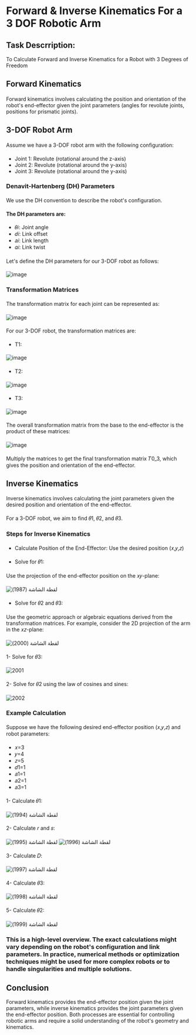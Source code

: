 # Forward & Inverse Kinematics For a 3 DOF Robotic Arm
## Task Descrription:
To Calculate Forward and Inverse Kinematics for a Robot with 3 Degrees of Freedom
## Forward Kinematics
#### 
Forward kinematics involves calculating the position and orientation of the robot's end-effector given the joint parameters (angles for revolute joints, positions for prismatic joints).
####
## 3-DOF Robot Arm
####
Assume we have a 3-DOF robot arm with the following configuration:
####
- Joint 1: Revolute (rotational around the z-axis)
- Joint 2: Revolute (rotational around the y-axis)
- Joint 3: Revolute (rotational around the y-axis)
####
### Denavit-Hartenberg (DH) Parameters
####
We use the DH convention to describe the robot's configuration.  
#### 
#### The DH parameters are:
####
- 𝜃𝑖: Joint angle  
- 𝑑𝑖: Link offset  
- 𝑎𝑖: Link length  
- 𝛼𝑖: Link twist  
#### 
Let's define the DH parameters for our 3-DOF robot as follows:
####
![image](https://github.com/user-attachments/assets/dcd98dbd-9669-450a-a3f0-76a946730900)
####
### Transformation Matrices
####
The transformation matrix for each joint can be represented as:
####
![image](https://github.com/user-attachments/assets/b8de9155-957d-47a5-8d6d-85e854c03a8a)
####
For our 3-DOF robot, the transformation matrices are:
####
- T1:
####
![image](https://github.com/user-attachments/assets/d51a0e07-3e68-45e7-8138-be2c9741ebbf)
####
- T2:
####
![image](https://github.com/user-attachments/assets/f3e4616f-f1c9-4133-87c6-7a4db7318b7c)
####
- T3:
####
![image](https://github.com/user-attachments/assets/6f557c7a-460a-4ece-b035-8cab99decfc0)
####
The overall transformation matrix from the base to the end-effector is the product of these matrices:
####
![image](https://github.com/user-attachments/assets/be866b1a-547a-45f9-9671-257bcb134d64)
####
Multiply the matrices to get the final transformation matrix 𝑇0_3, which gives the position and orientation of the end-effector.
####
## Inverse Kinematics
####
Inverse kinematics involves calculating the joint parameters given the desired position and orientation of the end-effector.
####
For a 3-DOF robot, we aim to find 𝜃1, 𝜃2, and 𝜃3.
####
### Steps for Inverse Kinematics
####
- Calculate Position of the End-Effector: Use the desired position (𝑥,𝑦,𝑧)
####
- Solve for 𝜃1:
####
Use the projection of the end-effector position on the 𝑥𝑦-plane:
####
![‏‏لقطة الشاشة (1987)](https://github.com/user-attachments/assets/c6373e86-e146-4d9f-8e81-84e5ec68626a)
####
- Solve for 𝜃2 and 𝜃3:
####
Use the geometric approach or algebraic equations derived from the transformation matrices.
For example, consider the 2D projection of the arm in the 𝑥𝑧-plane:
####
![‏‏لقطة الشاشة (2000)](https://github.com/user-attachments/assets/9bde5631-33f3-4d14-8e05-033732f2ce5e)
####
1- Solve for 𝜃3:
####
![2001](https://github.com/user-attachments/assets/a1391cff-6655-4e79-b86e-7c8745964878)
####
2- Solve for 𝜃2 using the law of cosines and sines:
####
![2002](https://github.com/user-attachments/assets/b7caf745-35fb-48b0-af99-728a5bd34066)
####
### Example Calculation
####
Suppose we have the following desired end-effector position (𝑥,𝑦,𝑧) and robot parameters:
####
- 𝑥=3
- 𝑦=4
- 𝑧=5
- 𝑑1=1
- 𝑎1=1
- 𝑎2=1
- 𝑎3=1
####
1- Calculate 𝜃1:
####
![‏‏لقطة الشاشة (1994)](https://github.com/user-attachments/assets/1210fb79-0bf3-49e1-ab91-98d2f60c6d15)
####
2- Calculate 𝑟 and 𝑠:
####
![‏‏لقطة الشاشة (1995)](https://github.com/user-attachments/assets/c0f74663-64de-413f-9e85-64625f8a8b86)
![‏‏لقطة الشاشة (1996)](https://github.com/user-attachments/assets/755e4caf-40d7-49fd-a6d8-7dac8ce44cde)
####
3- Calculate 𝐷:
####
![‏‏لقطة الشاشة (1997)](https://github.com/user-attachments/assets/2f46942d-b12c-4c88-a04f-2bb3ab8a881f)
####
4- Calculate 𝜃3:
####
![‏‏لقطة الشاشة (1998)](https://github.com/user-attachments/assets/861af133-6164-4883-80a0-9da381589357)
####
5- Calculate 𝜃2:
####
![‏‏لقطة الشاشة (1999)](https://github.com/user-attachments/assets/027ab0c7-550d-41c1-90f3-589fd9243b06)
####
### This is a high-level overview. The exact calculations might vary depending on the robot's configuration and link parameters. In practice, numerical methods or optimization techniques might be used for more complex robots or to handle singularities and multiple solutions.
####
## Conclusion
Forward kinematics provides the end-effector position given the joint parameters, while inverse kinematics provides the joint parameters given the end-effector position. Both processes are essential for controlling robotic arms and require a solid understanding of the robot's geometry and kinematics.
